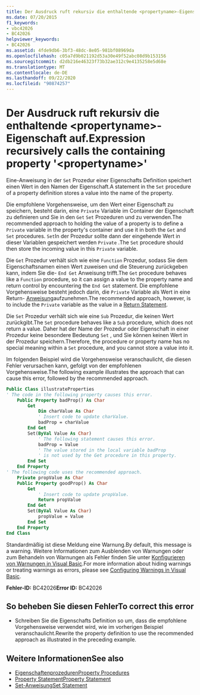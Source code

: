 ```yaml
---
title: Der Ausdruck ruft rekursiv die enthaltende <propertyname>-Eigenschaft auf.
ms.date: 07/20/2015
f1_keywords:
- vbc42026
- BC42026
helpviewer_keywords:
- BC42026
ms.assetid: 4fde9db6-3bf3-48dc-8e05-981bf08969da
ms.openlocfilehash: c05a7d9b021192d53a30e49f52abc08d9b153156
ms.sourcegitcommit: d2db216e46323f73b32ae312c9e4135258e5d68e
ms.translationtype: MT
ms.contentlocale: de-DE
ms.lasthandoff: 09/22/2020
ms.locfileid: "90874257"
---
```

# <a name="expression-recursively-calls-the-containing-property-propertyname"></a><span data-ttu-id="49bb2-102">Der Ausdruck ruft rekursiv die enthaltende \<propertyname>-Eigenschaft auf.</span><span class="sxs-lookup"><span data-stu-id="49bb2-102">Expression recursively calls the containing property '\<propertyname>'</span></span>

<span data-ttu-id="49bb2-103">Eine-Anweisung in der `Set` Prozedur einer Eigenschafts Definition speichert einen Wert in den Namen der Eigenschaft.</span><span class="sxs-lookup"><span data-stu-id="49bb2-103">A statement in the `Set` procedure of a property definition stores a value into the name of the property.</span></span>  
  
 <span data-ttu-id="49bb2-104">Die empfohlene Vorgehensweise, um den Wert einer Eigenschaft zu speichern, besteht darin, eine `Private` Variable im Container der Eigenschaft zu definieren und Sie in den `Get` `Set` Prozeduren und zu verwenden.</span><span class="sxs-lookup"><span data-stu-id="49bb2-104">The recommended approach to holding the value of a property is to define a `Private` variable in the property's container and use it in both the `Get` and `Set` procedures.</span></span> <span data-ttu-id="49bb2-105">`Set`In der Prozedur sollte dann der eingehende Wert in dieser Variablen gespeichert werden `Private` .</span><span class="sxs-lookup"><span data-stu-id="49bb2-105">The `Set` procedure should then store the incoming value in this `Private` variable.</span></span>  
  
 <span data-ttu-id="49bb2-106">Die `Get` Prozedur verhält sich wie eine `Function` Prozedur, sodass Sie dem Eigenschaftsnamen einen Wert zuweisen und die Steuerung zurückgeben kann, indem Sie die- `End Get` Anweisung trifft.</span><span class="sxs-lookup"><span data-stu-id="49bb2-106">The `Get` procedure behaves like a `Function` procedure, so it can assign a value to the property name and return control by encountering the `End Get` statement.</span></span> <span data-ttu-id="49bb2-107">Die empfohlene Vorgehensweise besteht jedoch darin, die `Private` Variable als Wert in eine Return- [Anweisung](../statements/return-statement.md)aufzunehmen.</span><span class="sxs-lookup"><span data-stu-id="49bb2-107">The recommended approach, however, is to include the `Private` variable as the value in a [Return Statement](../statements/return-statement.md).</span></span>  
  
 <span data-ttu-id="49bb2-108">Die `Set` Prozedur verhält sich wie eine `Sub` Prozedur, die keinen Wert zurückgibt.</span><span class="sxs-lookup"><span data-stu-id="49bb2-108">The `Set` procedure behaves like a `Sub` procedure, which does not return a value.</span></span> <span data-ttu-id="49bb2-109">Daher hat der Name der Prozedur oder Eigenschaft in einer Prozedur keine besondere Bedeutung `Set` , und Sie können keinen Wert in der Prozedur speichern.</span><span class="sxs-lookup"><span data-stu-id="49bb2-109">Therefore, the procedure or property name has no special meaning within a `Set` procedure, and you cannot store a value into it.</span></span>  
  
 <span data-ttu-id="49bb2-110">Im folgenden Beispiel wird die Vorgehensweise veranschaulicht, die diesen Fehler verursachen kann, gefolgt von der empfohlenen Vorgehensweise.</span><span class="sxs-lookup"><span data-stu-id="49bb2-110">The following example illustrates the approach that can cause this error, followed by the recommended approach.</span></span>  
  
```vb  
Public Class illustrateProperties  
' The code in the following property causes this error.  
    Public Property badProp() As Char  
        Get  
            Dim charValue As Char  
            ' Insert code to update charValue.  
            badProp = charValue  
        End Get  
        Set(ByVal Value As Char)  
            ' The following statement causes this error.  
            badProp = Value  
            ' The value stored in the local variable badProp  
            ' is not used by the Get procedure in this property.  
        End Set  
    End Property  
' The following code uses the recommended approach.  
    Private propValue As Char  
    Public Property goodProp() As Char  
        Get  
            ' Insert code to update propValue.  
            Return propValue  
        End Get  
        Set(ByVal Value As Char)  
            propValue = Value  
        End Set  
    End Property  
End Class  
```  
  
 <span data-ttu-id="49bb2-111">Standardmäßig ist diese Meldung eine Warnung.</span><span class="sxs-lookup"><span data-stu-id="49bb2-111">By default, this message is a warning.</span></span> <span data-ttu-id="49bb2-112">Weitere Informationen zum Ausblenden von Warnungen oder zum Behandeln von Warnungen als Fehler finden Sie unter [Konfigurieren von Warnungen in Visual Basic](/visualstudio/ide/configuring-warnings-in-visual-basic).</span><span class="sxs-lookup"><span data-stu-id="49bb2-112">For more information about hiding warnings or treating warnings as errors, please see [Configuring Warnings in Visual Basic](/visualstudio/ide/configuring-warnings-in-visual-basic).</span></span>  
  
 <span data-ttu-id="49bb2-113">**Fehler-ID:** BC42026</span><span class="sxs-lookup"><span data-stu-id="49bb2-113">**Error ID:** BC42026</span></span>  
  
## <a name="to-correct-this-error"></a><span data-ttu-id="49bb2-114">So beheben Sie diesen Fehler</span><span class="sxs-lookup"><span data-stu-id="49bb2-114">To correct this error</span></span>  
  
- <span data-ttu-id="49bb2-115">Schreiben Sie die Eigenschafts Definition so um, dass die empfohlene Vorgehensweise verwendet wird, wie im vorherigen Beispiel veranschaulicht.</span><span class="sxs-lookup"><span data-stu-id="49bb2-115">Rewrite the property definition to use the recommended approach as illustrated in the preceding example.</span></span>  
  
## <a name="see-also"></a><span data-ttu-id="49bb2-116">Weitere Informationen</span><span class="sxs-lookup"><span data-stu-id="49bb2-116">See also</span></span>

- [<span data-ttu-id="49bb2-117">Eigenschaftenprozeduren</span><span class="sxs-lookup"><span data-stu-id="49bb2-117">Property Procedures</span></span>](../../programming-guide/language-features/procedures/property-procedures.md)
- [<span data-ttu-id="49bb2-118">Property Statement</span><span class="sxs-lookup"><span data-stu-id="49bb2-118">Property Statement</span></span>](../statements/property-statement.md)
- [<span data-ttu-id="49bb2-119">Set-Anweisung</span><span class="sxs-lookup"><span data-stu-id="49bb2-119">Set Statement</span></span>](../statements/set-statement.md)
